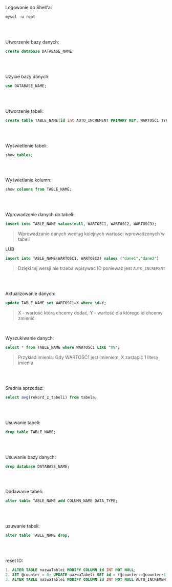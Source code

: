 Logowanie do Shell'a:
```sql
mysql -u root
```

<br><br>

Utworzenie bazy danych:
```sql
create database DATABASE_NAME;
```

<br><br>

Użycie bazy danych:
```sql
use DATABASE_NAME;
```

<br><br>

Utworzenie tabeli:
```sql
create table TABLE_NAME(id int AUTO_INCREMENT PRIMARY KEY, WARTOŚĆ1 TYPDANYCH(45));
```

<br><br>

Wyświetlenie tabeli:
```sql
show tables;
```

<br><br>

Wyświetlanie kolumn:
```sql
show columns from TABLE_NAME;
```

<br><br>

Wprowadzenie danych do tabeli:
```sql
insert into TABLE_NAME values(null, WARTOŚĆ1, WARTOŚĆ2, WARTOŚĆ3);
```
> Wprowadzanie danych według kolejnych wartości wprowadzonych w tabeli

LUB

```sql
insert into TABLE_NAME(WARTOŚĆ1, WARTOŚĆ2) values ("dane1","dane2")
```
> Dzięki tej wersji nie trzeba wpisywać ID ponieważ jest `AUTO_INCREMENT`

<br><br>

Aktualizowanie danych:
```sql
update TABLE_NAME set WARTOŚĆ1=X where id=Y;
```
> X - wartość którą chcemy dodać, Y - wartość dla którego id chcemy zmienić

<br>

Wyszukiwanie danych:
```sql
select * from TABLE_NAME where WARTOŚĆ1 LIKE "X%";
```
> Przykład imienia: Gdy WARTOŚĆ1 jest imieniem, X zastąpić 1 literą imienia

<br><br>

Srednia sprzedaz:
```sql
select avg(rekord_z_tabeli) from tabela;
```

<br><br>

Usuwanie tabeli:
```sql
drop table TABLE_NAME;
```

<br><br>

Usuwanie bazy danych:
```sql
drop database DATABASE_NAME;
```

<br><br>

Dodawanie tabeli:
```sql
alter table TABLE_NAME add COLUMN_NAME DATA_TYPE;
```

<br><br>

usuwanie tabeli:
```sql
alter table TABLE_NAME drop;
```

<br><br>

reset ID:
```sql
1. ALTER TABLE nazwaTablei MODIFY COLUMN id INT NOT NULL;
2. SET @counter = 0; UPDATE nazwaTabeli SET id = (@counter:=@counter+1);
3. ALTER TABLE nazwaTablei MODIFY COLUMN id INT NOT NULL AUTO_INCREMENT;
```

